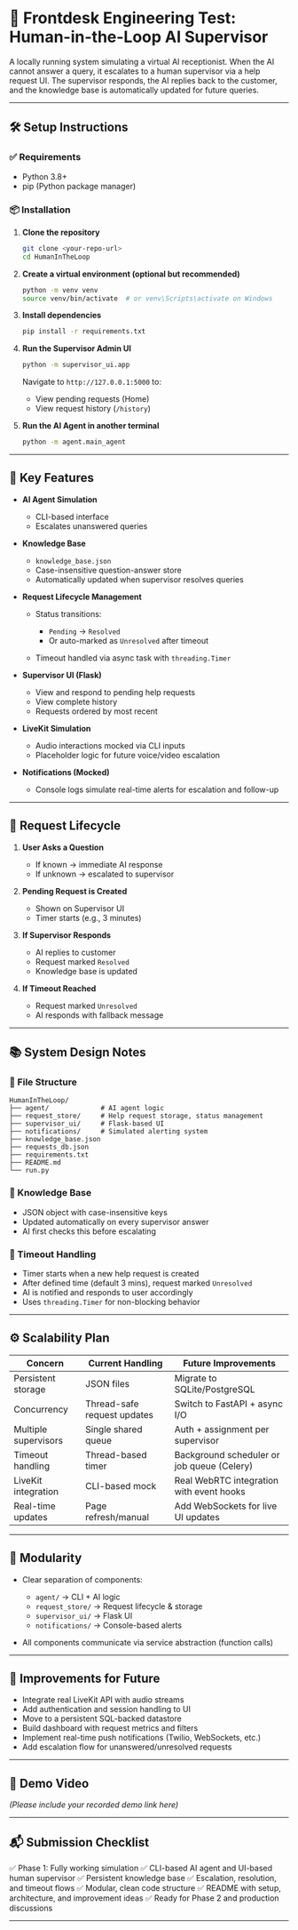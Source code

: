 # 🤖 Frontdesk Engineering Test: Human-in-the-Loop AI Supervisor

A locally running system simulating a virtual AI receptionist. When the AI cannot answer a query, it escalates to a human supervisor via a help request UI. The supervisor responds, the AI replies back to the customer, and the knowledge base is automatically updated for future queries.

---

## 🛠️ Setup Instructions

### ✅ Requirements

* Python 3.8+
* pip (Python package manager)

### 📦 Installation

1. **Clone the repository**

   ```bash
   git clone <your-repo-url>
   cd HumanInTheLoop
   ```

2. **Create a virtual environment (optional but recommended)**

   ```bash
   python -m venv venv
   source venv/bin/activate  # or venv\Scripts\activate on Windows
   ```

3. **Install dependencies**

   ```bash
   pip install -r requirements.txt
   ```

4. **Run the Supervisor Admin UI**

   ```bash
   python -m supervisor_ui.app
   ```

   Navigate to `http://127.0.0.1:5000` to:

   * View pending requests (Home)
   * View request history (`/history`)

5. **Run the AI Agent in another terminal**

   ```bash
   python -m agent.main_agent
   ```

---

## 🧠 Key Features

* **AI Agent Simulation**

  * CLI-based interface
  * Escalates unanswered queries

* **Knowledge Base**

  * `knowledge_base.json`
  * Case-insensitive question-answer store
  * Automatically updated when supervisor resolves queries

* **Request Lifecycle Management**

  * Status transitions:

    * `Pending` → `Resolved`
    * Or auto-marked as `Unresolved` after timeout
  * Timeout handled via async task with `threading.Timer`

* **Supervisor UI (Flask)**

  * View and respond to pending help requests
  * View complete history
  * Requests ordered by most recent

* **LiveKit Simulation**

  * Audio interactions mocked via CLI inputs
  * Placeholder logic for future voice/video escalation

* **Notifications (Mocked)**

  * Console logs simulate real-time alerts for escalation and follow-up

---

## 🔁 Request Lifecycle

1. **User Asks a Question**

   * If known → immediate AI response
   * If unknown → escalated to supervisor

2. **Pending Request is Created**

   * Shown on Supervisor UI
   * Timer starts (e.g., 3 minutes)

3. **If Supervisor Responds**

   * AI replies to customer
   * Request marked `Resolved`
   * Knowledge base is updated

4. **If Timeout Reached**

   * Request marked `Unresolved`
   * AI responds with fallback message

---


## 📚 System Design Notes

### 📂 File Structure

```
HumanInTheLoop/
├── agent/             # AI agent logic
├── request_store/     # Help request storage, status management
├── supervisor_ui/     # Flask-based UI
├── notifications/     # Simulated alerting system
├── knowledge_base.json
├── requests_db.json
├── requirements.txt
├── README.md
└── run.py
```

### 🧠 Knowledge Base

* JSON object with case-insensitive keys
* Updated automatically on every supervisor answer
* AI first checks this before escalating

### 🔄 Timeout Handling

* Timer starts when a new help request is created
* After defined time (default 3 mins), request marked `Unresolved`
* AI is notified and responds to user accordingly
* Uses `threading.Timer` for non-blocking behavior

---

## ⚙️ Scalability Plan

| Concern              | Current Handling            | Future Improvements                        |
| -------------------- | --------------------------- | ------------------------------------------ |
| Persistent storage   | JSON files                  | Migrate to SQLite/PostgreSQL               |
| Concurrency          | Thread-safe request updates | Switch to FastAPI + async I/O              |
| Multiple supervisors | Single shared queue         | Auth + assignment per supervisor           |
| Timeout handling     | Thread-based timer          | Background scheduler or job queue (Celery) |
| LiveKit integration  | CLI-based mock              | Real WebRTC integration with event hooks   |
| Real-time updates    | Page refresh/manual         | Add WebSockets for live UI updates         |

---

## 🧩 Modularity

* Clear separation of components:

  * `agent/` → CLI + AI logic
  * `request_store/` → Request lifecycle & storage
  * `supervisor_ui/` → Flask UI
  * `notifications/` → Console-based alerts
* All components communicate via service abstraction (function calls)

---

## 🧪 Improvements for Future

* Integrate real LiveKit API with audio streams
* Add authentication and session handling to UI
* Move to a persistent SQL-backed datastore
* Build dashboard with request metrics and filters
* Implement real-time push notifications (Twilio, WebSockets, etc.)
* Add escalation flow for unanswered/unresolved requests

---

## 🎥 Demo Video

*(Please include your recorded demo link here)*

---

## 📬 Submission Checklist

✅ Phase 1: Fully working simulation
✅ CLI-based AI agent and UI-based human supervisor
✅ Persistent knowledge base
✅ Escalation, resolution, and timeout flows
✅ Modular, clean code structure
✅ README with setup, architecture, and improvement ideas
✅ Ready for Phase 2 and production discussions

---